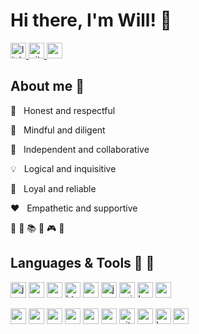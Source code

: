
# Hi there, I'm Will! 👋

<a href='https://www.linkedin.com/in/orenjiku/' >
  <img src='https://img.shields.io/badge/Orenjiku-0077B5?logo=linkedin&logoColor=white' alt='linkedin' height='25px' /> 
</a>
<a href='https://www.github.com/Orenjiku/' >
  <img src='https://img.shields.io/badge/Orenjiku-100000?logo=github&logoColor=white' alt='github' height='25px'/> 
</a>
<a href='mailto: wdchang86@gmail.com' >
  <img src='https://img.shields.io/badge/Orenjiku-D14836?logo=gmail&logoColor=white' alt='gmail' height='25px'/> 
</a>

## About me :information_desk_person:

:star2: &nbsp; Honest and respectful  

:eyes: &nbsp; Mindful and diligent  

:wolf: &nbsp; Independent and collaborative  

:bulb: &nbsp; Logical and inquisitive  

:honeybee: &nbsp; Loyal and reliable   

:heart: &nbsp; Empathetic and supportive  

:runner: :bicyclist: :books: :game_die: :video_game: :bread:  

## Languages & Tools :speech_balloon: :hammer:
<span><img src='https://img.shields.io/badge/JavaScript-323330?logo=javascript&logoColor=F7DF1E' alt='js' height='25px'/>
<img src='https://img.shields.io/badge/React-20232A?logo=react&logoColor=61DAFB' alt='react' height='25px'/>
<img src='https://img.shields.io/badge/Redux-593D88?logo=redux&logoColor=white' alt='redux' height='25px'/>
<img src='https://img.shields.io/badge/HTML5-E34F26?logo=html5&logoColor=white' alt='html' height='25px'/>
<img src='https://img.shields.io/badge/CSS3-1572B6?logo=css3&logoColor=white' alt='css' height='25px'/>
<img src='https://img.shields.io/badge/jQuery-FF9E0F?logo=jquery&logoColor=white' alt='jquery' height='25px'/>
<img src='https://img.shields.io/badge/Axios-5455FE?logoColor=black' alt='axios' height='25px'/>
<img src='https://img.shields.io/badge/Babel-F7DF1E?logo=babel&logoColor=black' alt='babel' height='25px'/>
<img src='https://img.shields.io/badge/Webpack-8DD6F9?logo=webpack&logoColor=black' alt='webpack' height='25px'/></span>

<span><img src='https://img.shields.io/badge/Node.js-43853D?logo=node.js&logoColor=white' alt='nodejs' height='25px'/>
<img src='https://img.shields.io/badge/Express-000000?logo=express&logoColor=white' alt='express' height='25px'/>
<img src='https://img.shields.io/badge/MySQL-004088?logo=mysql&logoColor=white' alt='mysql' height='25px'/>
<img src='https://img.shields.io/badge/MongoDB-4EA94B?logo=mongodb&logoColor=white' alt='mongodb' height='25px'/>
<img src='https://img.shields.io/badge/npm-CB3837?logo=npm&logoColor=white' alt='npm' height='25px'/>
<img src='https://img.shields.io/badge/Yarn-2C8EBB?logo=yarn&logoColor=white' alt='yarn' height='25px'/>
<img src='https://img.shields.io/badge/Git-F05032?logo=git&logoColor=white' alt='git' height='25px'/>
<img src='https://img.shields.io/badge/Postman-FF6C37?logo=Postman&logoColor=white' alt='postman' height='25px'/>
<img src='https://img.shields.io/badge/Heroku-430098?logo=heroku&logoColor=white' alt='heroku' height='25px'/>
<img src='https://img.shields.io/badge/VS Code-0078D4?logo=visual%20studio%20code&logoColor=white' alt='vscode' height='25px'/></span>
